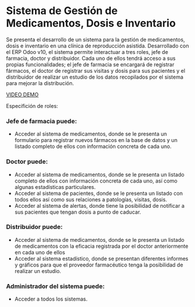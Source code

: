# Sistema de Gestión de Medicamentos, Dosis e Inventario

Se presenta el desarrollo de un sistema para la gestión de medicamentos, dosis e inventario en una clínica de reproducción asistida.
Desarrollado con el ERP Odoo v10, el sistema permite interactuar a tres roles, jefe de farmacia, doctor y distribuidor. Cada uno de ellos tendrá acceso a sus propias funcionalidades; el jefe de farmacia se encargará de registrar fármacos, el doctor de registrar sus visitas y dosis para sus pacientes y el distribuidor de realizar un estudio de los datos recopilados por el sistema para mejorar la distribución.

[VIDEO DEMO](https://www.youtube.com/watch?v=UZxARPCNeD8)

Especifición de roles:

### Jefe de farmacia puede:

- Acceder al sistema de medicamentos, donde se le presenta un formulario para registrar nuevos fármacos en la base de datos y un listado completo de ellos con información concreta de cada uno.

### Doctor puede:

- Acceder al sistema de medicamentos, donde se le presenta un listado completo de  ellos con información concreta de cada uno, así como algunas estadísticas particulares.
- Acceder al sistema de pacientes, donde se le presenta un listado con todos ellos así como sus relaciones a patologías, visitas, dosis.
- Acceder al sistema de alertas, donde tiene la posibilidad de notificar a sus pacientes que tengan dosis a punto de caducar.

### Distribuidor puede:

- Acceder al sistema de medicamentos, donde se le presenta un listado de medicamentos con la eficacia registrada por el doctor anteriormente en cada uno de ellos
- Acceder al sistema estadístico, donde se presentan diferentes informes y gráficos para que el proveedor farmacéutico tenga la posibilidad de realizar un estudio.

### Administrador del sistema puede:

- Acceder a todos los sistemas.
